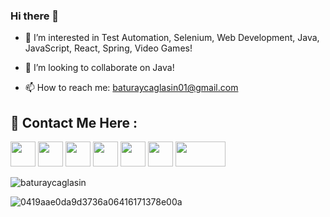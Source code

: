 ### Hi there 👋


- 🤖 I’m interested in Test Automation, Selenium, Web Development, Java, JavaScript, React, Spring, Video Games!

- 👾 I’m looking to collaborate on Java!

- 📫 How to reach me: baturaycaglasin01@gmail.com


## 📱 Contact Me Here :
<a href="mailto:baturaycaglasin01@gmail.com"><img src="https://www.freepnglogos.com/uploads/email-png/blue-email-box-circle-png-transparent-icon-2.png" width="40" height="40"></a>
<a href="https://discord.com/users//"><img src="https://www.freepnglogos.com/uploads/discord-logo-png/concours-discord-cartes-voeux-fortnite-france-6.png" width="40" height="40"></a>
<a href="https://join.skype.com/invite/"><img src="https://cdn-icons-png.flaticon.com/128/1384/1384058.png" width="40" height="40"></a>
<a href="https://github.com/BaturayCaglasin"><img src="https://github.githubassets.com/images/modules/logos_page/GitHub-Mark.png" width="40" height="40"></a>
<a href="https://stackoverflow.com/users/11774987/soundwave"><img src="https://cdn-icons-png.flaticon.com/128/2111/2111628.png" height="40"></a>
<a href="https://open.spotify.com/user/28d30aee8ed94d24"><img src="https://cdn2.iconfinder.com/data/icons/social-icons-33/128/Spotify-128.png" width="40" height="40"></a>
<a href="https://discord.com/invite/"><img src="https://codelog.network/wp-content/uploads/2020/08/JoinDiscord-768x432.png" width="80" height="40"></a>



<p><img align="center" src="https://github-readme-stats.vercel.app/api/top-langs?username=baturaycaglasin&show_icons=true&locale=en&layout=compact" alt="baturaycaglasin" /></p>

![0419aae0da9d3736a06416171378e00a](https://user-images.githubusercontent.com/50776056/165552469-d9b27b96-2805-407d-b897-dd12a39f0db6.gif)



